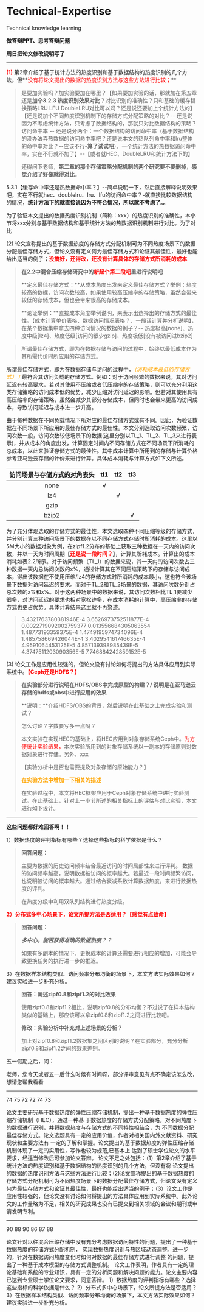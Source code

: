 # Technical-Expertise
Technical knowledge learning





**做答辩PPT、思考答辩问题**

**周日把论文修改说明写了**

---

**<font color="red">(1)</font>**  第2章介绍了基于统计方法的热度识别和基于数据结构的热度识别的几个方法，但**<font color="red">没有将论文提出的数据的热度识别方法与这些方法进行比较；</font>**

> 是要加实验吗？加实验要加在哪里？【如果要加实验的话，那就加在第五章还是**加个3.2.3 热度识别效果对比**？对比识别的准确性？只和基础的缓存替换策略LRU LFU DoubleLRU对比可以吗？还是说还要加上个统计方法的】【还是说加个不同热度识别机制下的存储方式分配策略的对比？--  还是说因为不考虑统计方法，只考虑了数据结构的，那就只对比数据结构的策略？访问命中率 --  还是说分两个：一个数据结构的访问命中率（基于数据结构的没办法弄热数据的访问命中率吧？还是说本文的热队列命中率和lru整体的命中率对比？--应该不行-**算了试试吧**），一个统计方法的热数据访问命中率，实在不行就不加了】--【或者就HEC、DoubleLRU和统计方法下的】
>
> 还得问下老师，**第二章的那个存储策略分配机制的两个研究要不要删掉，感觉介绍了好像就得对比。**

5.3.1【缓存命中率还是热数据命中率？】--简单说明一下，然后直接解释说明效果吧，实在不行就hec、doublelru、lru、lfu的访问命中率？-就直接比较数据结构的情况，**统计方法下的就直接说因为不符合情况，所以就不考虑了。。**

为了验证本文提出的数据热度识别机制（简称：xxx）的热度识别的准确性，本小节将xxx分别与基于数据结构和基于统计方法的热数据识别机制进行对比。为了对比

(2)  论文宣称提出的基于数据热度的存储方式分配机制可为不同热度场景下的数据分配最佳存储方式，但论文没有定义何为最佳存储方式和论证其最佳性，最好也能给出适当的例子；<font color="red">**没搞好，还得改，还没有计算具体的存储方式所消耗的成本**</font>

> **在2.2中混合压缩存储研究中的<font color="red">新起个第二段吧</font>里进行说明吧**
>
> **定义最佳存储方式：**从成本角度出发来定义最佳存储方式？举例：热度较高的数据，访问次数较高，如果使用较高压缩率的存储策略，虽然会带来较低的存储成本，但也会带来很高的存储成本。
>
> **论证举例：**直接成本角度举例说明，来表示出选择出的存储方式的最佳性。【成本计算单价表格、数据访问情况表格？、一段话计算并分析说明】，在某个数据集中拿去四种访问情况的数据的例子？-- 热度极高[none]、热度中级[lz4]、热度低级[访问的很少gzip]、热度极低[没有被访问过bzip2]

> 所谓最佳存储方式，即为在数据存储与访问的过程中，始终以最低成本作为其所需代价时所应用的存储方式。

所谓最佳存储方式，即为在数据存储与访问的过程中，<font color="orange">*（消耗成本最低的存储方式）* /</font> 最符合其访问负载的存储方式。例如：对于访问频繁的数据来说，其对访问延迟有较高要求，若对其使用不压缩或者低压缩率的存储策略，则可以充分利用这类存储策略的访问成本低的优势，减少压缩对访问延迟的影响。但若对其使用具有高压缩率的存储策略，虽然会减少其部分存储成本，但同时也会带来更高的访问成本，导致访问延迟与成本进一步升高。

由于每种数据在不同负载情况下所对应的最佳存储方式或有不同。因此，为验证数据在不同场景下所应用的最佳存储方式的最佳性。本文分别选取访问次数频繁，访问次数一般，访问次数较低场景下的数据(这里分别以TL_1、TL_2、TL_3来进行表示)，并从成本的角度出发，计算固定时间内不同存储方式在不同场景下所消耗的总成本，以此来验证存储方式的最佳性。其中成本计算中所用到的存储与计算价格参考亚马逊云存储的计价来进行计算。具体成本消耗与计算方式如下文所述。

| 访问场景与存储方式的对角表头 | tl1  | tl2  | tl3  |
| :--------------------------: | :--: | :--: | :--: |
|             none             |  √   |      |      |
|             lz4              |      |  √   |      |
|             gzip             |      |      |      |
|            bzip2             |      |      |  √   |

为了充分体现选取的存储方式的最佳性，本文选取四种不同压缩等级的存储方式，并分别计算三种访问场景下的数据在以不同存储方式存储时所消耗的成本。这里以5M大小的数据对象为例，在zipf1.2分布的基础上获取三种数据在一天内的访问次数，并以一天为时间周期【<font color="red">**还是说一段时间？**</font>】，计算其所耗成本。计算出的成本消耗如表2.2所示。对于访问频繁（TL_1）的数据来说，其一天内的访问次数占三种数据一天内总访问次数的x%，通过计算其在不同压缩策略下的存储与访问成本，得出该数据在不使用压缩/lz4的存储方式时所消耗的成本最小，这也符合该场景下数据对访问延迟的要求。而对于TL_2和TL_3场景的数据，其访问次数分别占总次数的x%和x%。对于这两种场景中的数据来说，其访问次数相比TL_1要减少很多，对访问延迟的要求也相对宽松许多，在成本消耗的计算中，高压缩率的存储方式也更占优势。具体计算结果这里就不再赘述。

> 3.4321763780381946E-4 3.6526973752511877E-4 0.0022719092002759377 0.013556684305063554 
> 1.48773193359375E-4 1.4749195974734096E-4 1.485758669426044E-4 3.402954161746635E-4 
> 4.9591064453125E-5 4.857139398985439E-5 4.3747511203090356E-5 7.746884242859152E-5 

(3)  论文工作是应用性较强的，但论文没有讨论如何将提出的方法具体应用到实际系统中。**<font color="red">【Ceph还是HDFS？】</font>**

> **在实验部分进行说明在HDFS/OBS中完成原型的构建？/ 说明是在亚马逊云存储的hdfs或obs中进行应用的效果**
>
> **说明：**介绍HDFS/OBS的背景，然后说明在此基础之上完成实验和测试？
>
> 怎么讨论？字数要写多一点吗？
>
> 本文实验在实现HEC的基础上，将HEC应用到对象存储系统Ceph中。<font color="red">为方便统计实验结果，</font>本次实验所用到的对象存储系统以一副本的存储原则对数据对象进行存储。另外，xxx
>
> 【实验分析中是否也需要提及对象存储的原始能力？】
>
> <font color="orange">**在实验方法中增加一下相关的描述**</font>
>
> 在实验过程中，本文将HEC框架应用于Ceph对象存储系统中进行实验测试。在此基础上，针对上一小节所述的相关指标上的评估与对比实验，本文进行如下设计。

---

**这些问题都好难回答啊！！**

1）数据热度的评判指标有哪些？选择这些指标的科学依据是什么？

> **回答问题：**
>
> 主要为数据的历史访问频率结合最近访问的时间局部性来进行评判。
> 数据的访问频率越高，说明数据被访问的概率越大。若最近一段时间频繁访问，也说明被访问的概率越大。通过结合衰减系数计算数据热度，来进行数据热度的评判。
>
> 在热度分级中利用双队列结构进行热度分级。

 **<font color="red">2）分布式多中心场景下，论文所提方法是否适用？【感觉有点致命】</font>**

> **回答问题：**
>
> ***多中心，能否获得准确的数据热度？？***
>
> 如果有多副本的情况下，更换成本的计算还需要进行相应的增加，可能会导致更换任务的执行进一步的推迟。

 3）在数据样本结构类似、访问频率分布均衡的场景下，本文方法实际效果如何？建议实验进一步补充分析。

> **回答：阐述zipf0.8和zipf1.2的对比效果**
>
> 使用zipf0.8和zipf1.2相比，说明zipf0.8的分布均衡？不过说了在样本结构类似的基础上，那应该可以拿zipf0.8和zipf1.2之间进行比较吧。
>
> **修改：实验分析中补充对上述场景的分析？**
>
> 加上对zipf0.8和zipf1.2数据集之间区别的说明？在实验部分，充分分析zipf0.8和zipf1.2之间的效果差别。



五一假期之后，问：

老师，您今天或者五一后什么时候有时间呀，部分评审意见有点不确定该怎么改，想请您帮我看看

---

74 75 72 72 74 73

论文主要研究基于数据热度的弹性压缩存储机制，提出一种基于数据热度的弹性压缩存储机制（HEC），通过一种基 于数据热度的存储方式分配策略，对不同热度下的数据进行识别，并将数据热度与存储方式的不同特性相结合，为 不同数据分配最佳存储方式。论文选题具有一定的应用价值，作者对相关国内外文献资料、研究现状和主要方法有 一定的了解和掌握。论文提出的基于数据热度的弹性压缩存储机制体现了一定的实用性，写作也较为规范,已基本上 达到了硕士学位论文的水平要求，经适当修改后可参加论文答辩。 论文不足之处包括：（1）第2章介绍了基于统计方法的热度识别和基于数据结构的热度识别的几个方法，但没有将 论文提出的数据的热度识别方法与这些方法进行比较；(2)论文宣称提出的基于数据热度的存储方式分配机制可为不同热度场景下的数据分配最佳存储方式，但论文没有定义何为最佳存储方式和论证其最佳性，最好也能给出适当的例子；（3）论文工作是应用性较强的，但论文没有讨论如何将提出的方法具体应用到实际系统中。此外论文的工作量略为不足，相关的研究成果也没有已提交到相关领域的会议和期刊或申请发明专利。

---

90 88 90 86 87 88

论文针对以往混合压缩存储中没有充分考虑数据访问特性的问题，提出了一种基于数据热度的存储方式分配机制， 实现数据热度识别与热区域动态调整。进一步的，针对在数据访问热度变化时如何对数据的最佳存储方式进行调整 的问题，提出了一种基于成本模型的存储方式调整机制。 论文工作表明，作者具有一定的理论基础和系统的专业知识，具有一定的分析问题和解决问题的能力。论文主要内容已达到专业硕士学位论文要求，同意答辩。 1）数据热度的评判指标有哪些？选择这些指标的科学依据是什么？ 2）分布式多中心场景下，论文所提方法是否适用？ 3）在数据样本结构类似、访问频率分布均衡的场景下，本文方法实际效果如何？建议实验进一步补充分析。





